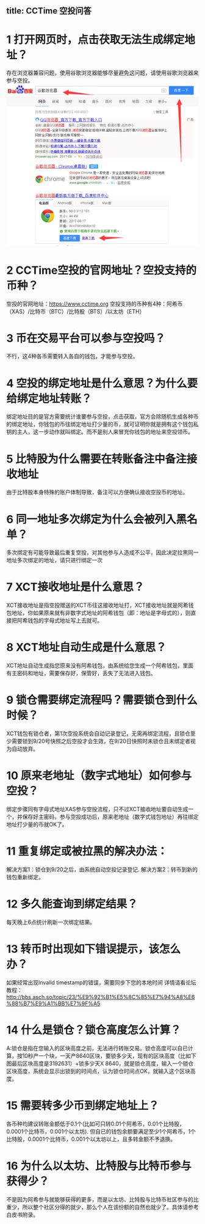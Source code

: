 title: CCTime 空投问答
---

# 1 打开网页时，点击茯取无法生成绑定地址？

存在浏览器兼容问题，使用谷歌浏览器能够尽量避免这问题，请使用谷歌浏览器来参与空投。
![chrome](./assets/chrome.png)

# 2 CCTime空投的官网地址？空投支持的币种？

空投的官网地址：https://www.cctime.org
空投支持的币种有4种：阿希币（XAS）/比特币（BTC）/比特股（BTS）/以太坊（ETH）

# 3 币在交易平台可以参与空投吗？

不行，这4种各币需要转入各自的钱包，才能参与空投。

# 4 空投的绑定地址是什么意思？为什么要给绑定地址转账？

绑定地址目的是官方需要统计谁要参与空投，点击茯取，官方会除随机生成各种币的绑定地址，你钱包的币往绑定地址打少量的币，就可证明你就是拥有这个钱包私钥的主人，这一步动作就叫绑定。而不是别人来冒充你钱包的地址来空投领币。


# 5 比特股为什么需要在转账备注中备注接收地址

由于比特股本身特殊的账户体制导致，备注可以方便确认接收空投币的地址。

# 6 同一地址多次绑定为什么会被列入黑名单？

多次绑定有可能导致最后重复空投，对其他参与人造成不公平，因此决定拉黑同一地址多次绑定的地址，请只进行绑定一次

# 7 XCT接收地址是什么意思？

XCT接收地址是指空投赠送的XCT币往这接收地址打，XCT接收地址就是阿希钱包地址，你如果原来就有非数字式地址的阿希钱包（即：地址是字母式的），则直接把阿希钱包的字母式地址写上去就可。

# 8 XCT地址自动生成是什么意思？

XCT地址自动生成指您原来没有阿希钱包，由系统给您生成一个阿希钱包，里面有主密码和地址，需要保存好，保管好，丢失了无法进入钱包。

# 9 锁仓需要绑定流程吗？需要锁仓到什么时候？

XCT钱包有锁仓者，第1次空投系统会自动记录登记，无需再绑定流程，且锁仓至少需要锁到9/20号快照之后空投才会生效，在9/20日快照时未锁仓且未绑定者视为自动放弃。

# 10 原来老地址（数字式地址）如何参与空投？

绑定步骤同有字母式地址XAS参与空投流程，只不过XCT接收地址要自动生成一个，并保存好主密码，参与空投成功后，原来老地址（数字式钱包地址）再往绑定地址打少量的币就OK了。

# 11 重复绑定或被拉黑的解决办法：

解决方案1：锁仓到9/20之后，由系统自动空投记录登记.
解决方案2：转币到新的钱包重新绑定。

# 12 多久能查询到绑定结果？

每天晚上6点统计刷新一次绑定结果。

# 13 转币时出现如下错误提示，该怎么办？

如果经常出现Invalid timestamp的错误，需要同步下您的本地时间
详情请看论坛教程：
http://bbs.asch.so/topic/23/%E9%92%B1%E5%8C%85%E7%94%A8%E6%88%B7%E9%A1%BB%E7%9F%A5

# 14 什么是锁仓？锁仓高度怎么计算？

A:锁仓是指在您输入的区块高度之前，无法进行转账交易。锁仓高度可以自已计算，按10秒产一个块，一天产8640区块，要锁多少天，现有的区块高度（比如下图最后区块高度是3192631）+锁多少天X 8640，就是锁仓高度，输入一个锁仓区块高度，系统会显示出锁到的时间点，认为锁仓时间点OK，就输入这个区块高度。

# 15 需要转多少币到绑定地址上？

各币种均建议转账金额低于0.1个(比如可只转0.01个阿希币，0.01个比特股，0.0001个比特币，0.001个以太坊). 但自已的钱包余额要满足至少1个阿希币，1个比特股，0.0001个比特币，0.001个以太坊以上，且多转金额不予退换。

# 16 为什么以太坊、比特股与比特币参与获得少？

不是因为阿希参与就能够获得的更多，而是以太坊、比特股与比特币社区参与的比重少，所以整个社区分得的就少，那么个人在该份额的自然也就少了。具体请参考白皮书附录。

